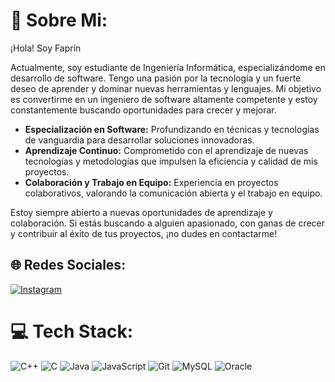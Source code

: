 # 💫 Sobre Mi:

¡Hola! Soy Faprin

Actualmente, soy estudiante de Ingeniería Informática, especializándome en desarrollo de software. Tengo una pasión por la tecnología y un fuerte deseo de aprender y dominar nuevas herramientas y lenguajes. Mi objetivo es convertirme en un ingeniero de software altamente competente y estoy constantemente buscando oportunidades para crecer y mejorar.

- **Especialización en Software:** Profundizando en técnicas y tecnologías de vanguardia para desarrollar soluciones innovadoras.
- **Aprendizaje Continuo:** Comprometido con el aprendizaje de nuevas tecnologías y metodologías que impulsen la eficiencia y calidad de mis proyectos.
- **Colaboración y Trabajo en Equipo:** Experiencia en proyectos colaborativos, valorando la comunicación abierta y el trabajo en equipo.

Estoy siempre abierto a nuevas oportunidades de aprendizaje y colaboración. Si estás buscando a alguien apasionado, con ganas de crecer y contribuir al éxito de tus proyectos, ¡no dudes en contactarme!



## 🌐 Redes Sociales:
[![Instagram](https://img.shields.io/badge/Instagram-%23E4405F.svg?logo=Instagram&logoColor=white)](https://instagram.com/faprin) 

# 💻 Tech Stack:
![C++](https://img.shields.io/badge/c++-%2300599C.svg?style=for-the-badge&logo=c%2B%2B&logoColor=white) ![C](https://img.shields.io/badge/c-%2300599C.svg?style=for-the-badge&logo=c&logoColor=white) ![Java](https://img.shields.io/badge/java-%23ED8B00.svg?style=for-the-badge&logo=openjdk&logoColor=white) ![JavaScript](https://img.shields.io/badge/javascript-%23323330.svg?style=for-the-badge&logo=javascript&logoColor=%23F7DF1E) ![Git](https://img.shields.io/badge/git-%23F05033.svg?style=for-the-badge&logo=git&logoColor=white)  ![MySQL](https://img.shields.io/badge/mysql-4479A1.svg?style=for-the-badge&logo=mysql&logoColor=white) ![Oracle](https://img.shields.io/badge/Oracle-F80000?style=for-the-badge&logo=oracle&logoColor=white)
